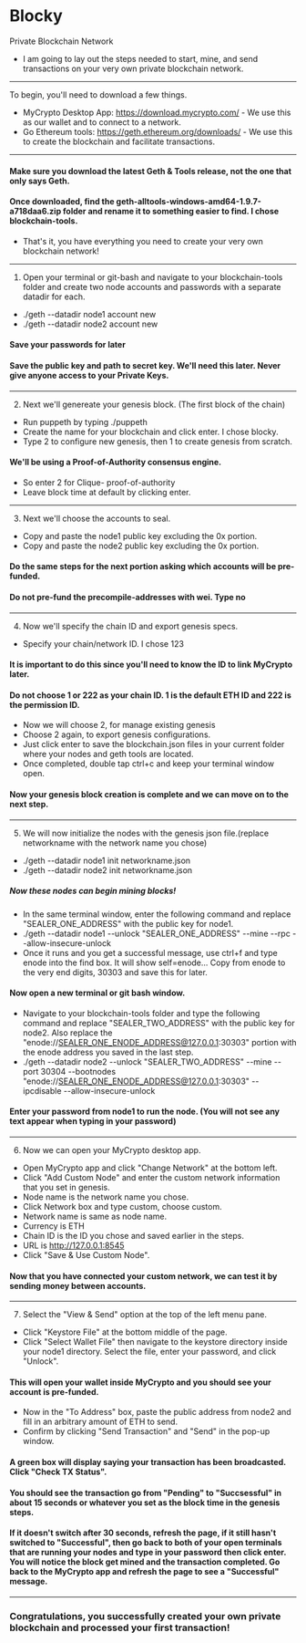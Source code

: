 # Blocky
Private Blockchain Network
* I am going to lay out the steps needed to start, mine, and send transactions on your very own private blockchain network.
---
To begin, you'll need to download a few things. 
* MyCrypto Desktop App: https://download.mycrypto.com/ - We use this as our wallet and to connect to a network.
* Go Ethereum tools: https://geth.ethereum.org/downloads/ - We use this to create the blockchain and facilitate transactions.
---
#### Make sure you download the latest Geth & Tools release, not the one that only says Geth.
#### Once downloaded, find the geth-alltools-windows-amd64-1.9.7-a718daa6.zip folder and rename it to something easier to find. I chose blockchain-tools.

* That's it, you have everything you need to create your very own blockchain network!
---

1. Open your terminal or git-bash and navigate to your blockchain-tools folder and create two node accounts and passwords with a separate datadir for each. 
* ./geth --datadir node1 account new
* ./geth --datadir node2 account new
#### Save your passwords for later
#### Save the public key and path to secret key. We'll need this later. Never give anyone access to your Private Keys.
---
2. Next we'll genereate your genesis block. (The first block of the chain)
* Run puppeth by typing ./puppeth
* Create the name for your blockchain and click enter. I chose blocky.
* Type 2 to configure new genesis, then 1 to create genesis from scratch.
#### We'll be using a Proof-of-Authority consensus engine.

* So enter 2 for Clique- proof-of-authority
* Leave block time at default by clicking enter.
---

3. Next we'll choose the accounts to seal.
* Copy and paste the node1 public key excluding the 0x portion.
* Copy and paste the node2 public key excluding the 0x portion.

#### Do the same steps for the next portion asking which accounts will be pre-funded.
#### Do not pre-fund the precompile-addresses with wei. Type no
---

4. Now we'll specify the chain ID and export genesis specs.
* Specify your chain/network ID. I chose 123
#### It is important to do this since you'll need to know the ID to link MyCrypto later. 
#### Do not choose 1 or 222 as your chain ID. 1 is the default ETH ID and 222 is the permission ID.
* Now we will choose 2, for manage existing genesis
* Choose 2 again, to export genesis configurations.
* Just click enter to save the blockchain.json files in your current folder where your nodes and geth tools are located.
* Once completed, double tap ctrl+c and keep your terminal window open.
#### Now your genesis block creation is complete and we can move on to the next step.
---
5. We will now initialize the nodes with the genesis json file.(replace networkname with the network name you chose)
* ./geth --datadir node1 init networkname.json 
* ./geth --datadir node2 init networkname.json
##### Now these nodes can begin mining blocks!
* In the same terminal window, enter the following command and replace "SEALER_ONE_ADDRESS" with the public key for node1.
* ./geth --datadir node1 --unlock "SEALER_ONE_ADDRESS" --mine --rpc --allow-insecure-unlock
* Once it runs and you get a successful message, use ctrl+f and type enode into the find box. It will show self=enode... Copy from enode to the very end digits, 30303 and save this for later.
#### Now open a new terminal or git bash window.
* Navigate to your blockchain-tools folder and type the following command and replace "SEALER_TWO_ADDRESS" with the public key for node2. Also replace the "enode://SEALER_ONE_ENODE_ADDRESS@127.0.0.1:30303" portion with the enode address you saved in the last step.
* ./geth --datadir node2 --unlock "SEALER_TWO_ADDRESS" --mine --port 30304 --bootnodes "enode://SEALER_ONE_ENODE_ADDRESS@127.0.0.1:30303" --ipcdisable --allow-insecure-unlock
#### Enter your password from node1 to run the node. (You will not see any text appear when typing in your password)
---
6. Now we can open your MyCrypto desktop app.
* Open MyCrypto app and click "Change Network" at the bottom left. 
* Click "Add Custom Node" and enter the custom network information that you set in genesis.
* Node name is the network name you chose.
* Click Network box and type custom, choose custom.
* Network name is same as node name.
* Currency is ETH
* Chain ID is the ID you chose and saved earlier in the steps.
* URL is http://127.0.0.1:8545
* Click "Save & Use Custom Node".
#### Now that you have connected your custom network, we can test it by sending money between accounts.
---
7. Select the "View & Send" option at the top of the left menu pane. 
* Click "Keystore File" at the bottom middle of the page.
* Click "Select Wallet File" then navigate to the keystore directory inside your node1 directory. Select the file, enter your password, and click "Unlock".
#### This will open your wallet inside MyCrypto and you should see your account is pre-funded.
* Now in the "To Address" box, paste the public address from node2 and fill in an arbitrary amount of ETH to send.
* Confirm by clicking "Send Transaction" and "Send" in the pop-up window. 
#### A green box will display saying your transaction has been broadcasted. Click "Check TX Status".
#### You should see the transaction go from "Pending" to "Succsessful" in about 15 seconds or whatever you set as the block time in the genesis steps. 
#### If it doesn't switch after 30 seconds, refresh the page, if it still hasn't switched to "Successful", then go back to both of your open terminals that are running your nodes and type in your password then click enter. You will notice the block get mined and the transaction completed. Go back to the MyCrypto app and refresh the page to see a "Successful" message.
---
### Congratulations, you successfully created your own private blockchain and processed your first transaction!

